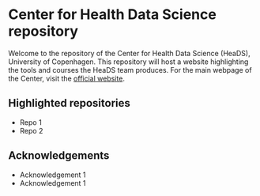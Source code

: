 # Center for Health Data Science repository 

Welcome to the repository of the Center for Health Data Science (HeaDS), University of Copenhagen. 
This repository will host a website highlighting the tools and courses the HeaDS team produces. For the main webpage of the Center, visit the [official website](https://heads.ku.dk/).

## Highlighted repositories

- Repo 1
- Repo 2

## Acknowledgements

- Acknowledgement 1
- Acknowledgement 1
